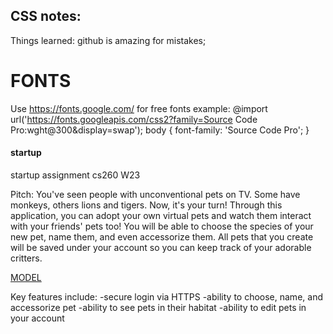## CSS notes:

Things learned: 
github is amazing for mistakes; 

# FONTS
Use https://fonts.google.com/ for free fonts
 example: 
  @import url('https://fonts.googleapis.com/css2?family=Source Code Pro:wght@300&display=swap');
  body {
    font-family: 'Source Code Pro';
  }





#### startup ####
startup assignment cs260 W23
 
Pitch: 
You've seen people with unconventional pets on TV. Some have monkeys, others lions and tigers. Now, it's your turn! Through this application, you can adopt your own virtual pets and watch them interact with your friends' pets too! You will be able to choose the species of your new pet, name them, and even accessorize them. All pets that you create will be saved under your account so you can keep track of your adorable critters. 

[MODEL](https://github.com/hajjiinnn/startup/blob/main/Untitled_Artwork.pdf)

Key features include:
-secure login via HTTPS
-ability to choose, name, and accessorize pet
-ability to see pets in their habitat
-ability to edit pets in your account
